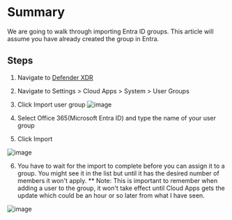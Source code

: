 # Summary
We are going to walk through importing Entra ID groups. This article will assume you have already created the group in Entra.

## Steps
1. Navigate to [Defender XDR](https://security.microsoft.com/)
2. Navigate to Settings > Cloud Apps > System > User Groups
3. Click Import user group
![image](https://github.com/user-attachments/assets/0f7818d7-48d4-486d-be86-f8c7192bc068)

4. Select Office 365(Microsoft Entra ID) and type the name of your user group
5. Click Import

![image](https://github.com/user-attachments/assets/7401cb9c-88c0-486b-b89a-ca4b255062ff)

6. You have to wait for the import to complete before you can assign it to a group. You might see it in the list but until it has the desired number of members it won't apply.
** Note: This is important to remember when adding a user to the group, it won't take effect until Cloud Apps gets the update which could be an hour or so later from what I have seen.

![image](https://github.com/user-attachments/assets/f1ee1fd2-cb50-4e00-aa10-340049550c5b)
